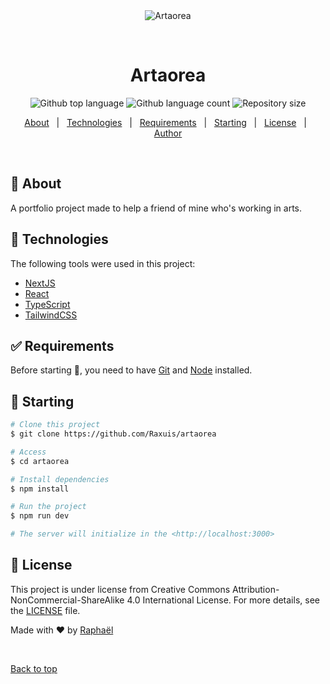 <div align="center" id="top">
  <img src="https://i.ibb.co/Jm7SSvL/artaorea.jpg" alt="Artaorea" />

&#xa0;

</div>

<h1 align="center">Artaorea</h1>

<p align="center">
  <img alt="Github top language" src="https://img.shields.io/github/languages/top/Raxuis/artaorea?color=56BEB8">

  <img alt="Github language count" src="https://img.shields.io/github/languages/count/Raxuis/artaorea?color=56BEB8">

  <img alt="Repository size" src="https://img.shields.io/github/repo-size/Raxuis/artaorea?color=56BEB8">
</p>

<p align="center">
  <a href="#dart-about">About</a> &#xa0; | &#xa0;
  <a href="#rocket-technologies">Technologies</a> &#xa0; | &#xa0;
  <a href="#white_check_mark-requirements">Requirements</a> &#xa0; | &#xa0;
  <a href="#checkered_flag-starting">Starting</a> &#xa0; | &#xa0;
  <a href="#memo-license">License</a> &#xa0; | &#xa0;
  <a href="https://github.com/Raxuis" target="_blank">Author</a>
</p>

<br>

## :dart: About

A portfolio project made to help a friend of mine who's working in arts.

## :rocket: Technologies

The following tools were used in this project:

- [NextJS](https://nextjs.org)
- [React](https://react.dev)
- [TypeScript](https://www.typescriptlang.org/)
- [TailwindCSS](https://tailwindcss.com)

## :white_check_mark: Requirements

Before starting :checkered_flag:, you need to have [Git](https://git-scm.com) and [Node](https://nodejs.org/en/) installed.

## :checkered_flag: Starting

```bash
# Clone this project
$ git clone https://github.com/Raxuis/artaorea

# Access
$ cd artaorea

# Install dependencies
$ npm install

# Run the project
$ npm run dev

# The server will initialize in the <http://localhost:3000>
```

## :memo: License

This project is under license from Creative Commons Attribution-NonCommercial-ShareAlike 4.0 International License. For more details, see the [LICENSE](LICENSE.md) file.

Made with :heart: by <a href="https://github.com/Raxuis" target="_blank">Raphaël</a>

&#xa0;

<a href="#top">Back to top</a>
